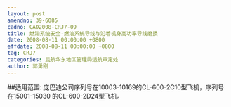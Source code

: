 ```yaml
---
layout: post
amendno: 39-6085
cadno: CAD2008-CRJ7-09
title: 燃油系统安全-燃油系统导线与沿着机身高功率导线磨损
date: 2008-08-11 00:00:00 +0800
effdate: 2008-08-11 00:00:00 +0800
tag: CRJ7
categories: 民航华东地区管理局适航审定处
author: 郭勇刚
---
```


##适用范围:
庞巴迪公司序列号在10003-10169的CL-600-2C10型飞机，序列号在15001-15030 的CL-600-2D24型飞机。

